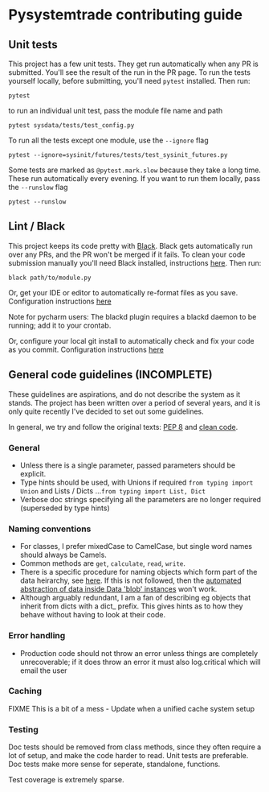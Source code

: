 # Pysystemtrade contributing guide


## Unit tests
This project has a few unit tests. They get run automatically when any PR is 
submitted. You'll see the result of the run in the PR page. To run the tests
yourself locally, before submitting, you'll need `pytest` installed. Then run:
```
pytest
```

to run an individual unit test, pass the module file name and path
```
pytest sysdata/tests/test_config.py
```

To run all the tests except one module, use the `--ignore` flag
```
pytest --ignore=sysinit/futures/tests/test_sysinit_futures.py
```

Some tests are marked as `@pytest.mark.slow` because they take a long time. These
run automatically every evening. If you want to run them locally, pass
the `--runslow` flag
```
pytest --runslow
```


## Lint / Black

This project keeps its code pretty with 
[Black](https://black.readthedocs.io/en/stable/). Black gets automatically run 
over any PRs, and the PR won't be merged if it fails. To clean your code
submission manually you'll need Black installed, instructions 
[here](https://black.readthedocs.io/en/stable/getting_started.html). Then
run:
```
black path/to/module.py
```

Or, get your IDE or editor to automatically re-format files as you save. Configuration
instructions [here](https://black.readthedocs.io/en/stable/integrations/editors.html)

Note for pycharm users: The blackd plugin requires a blackd daemon to be running; add it to your crontab.

Or, configure your local git install to automatically check and fix your code
as you commit. Configuration instructions 
[here](https://black.readthedocs.io/en/stable/integrations/source_version_control.html)

## General code guidelines (INCOMPLETE)

These guidelines are aspirations, and do not describe the system as it stands. The project has been written over a period of several years, and it is only quite recently I've decided to set out some guidelines. 

In general, we try and follow the original texts: [PEP 8](https://peps.python.org/pep-0008/) and [clean code](https://gist.github.com/wojteklu/73c6914cc446146b8b533c0988cf8d29).

### General

- Unless there is a single parameter, passed parameters should be explicit.
- Type hints should be used, with Unions if required `from typing import Union` and Lists / Dicts ...`from typing import List, Dict`
- Verbose doc strings specifying all the parameters are no longer required (superseded by type hints)

### Naming conventions

- For classes, I prefer mixedCase to CamelCase, but single word names should always be Camels.
- Common methods are `get`, `calculate`, `read`, `write`.
- There is a specific procedure for naming objects which form part of the data heirarchy, see [here](https://github.com/robcarver17/pysystemtrade/blob/master/docs/data.md#part-2-overview-of-futures-data-in-pysystemtrade). If this is not followed, then the [automated abstraction of data inside Data 'blob' instances](https://github.com/robcarver17/pysystemtrade/blob/master/docs/data.md#data-blobs) won't work.
- Although arguably redundant, I am a fan of describing eg objects that inherit from dicts with a dict_ prefix. This gives hints as to how they behave without having to look at their code.


### Error handling

- Production code should not throw an error unless things are completely unrecoverable; if it does throw an error it must also log.critical which will email the user


### Caching

FIXME This is a bit of a mess - Update when a unified cache system setup


### Testing

Doc tests should be removed from class methods, since they often require a lot of setup, and make the code harder to read. Unit tests are preferable.
Doc tests make more sense for seperate, standalone, functions.

Test coverage is extremely sparse. 
